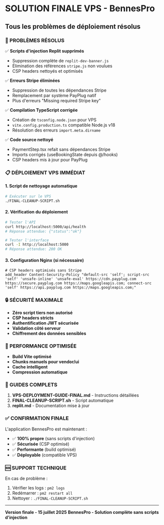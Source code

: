 # SOLUTION FINALE VPS - BennesPro
## Tous les problèmes de déploiement résolus

### 🎯 PROBLÈMES RÉSOLUS

✅ **Scripts d'injection Replit supprimés**
- Suppression complète de `replit-dev-banner.js`
- Élimination des références `stripe.js` non voulues
- CSP headers nettoyés et optimisés

✅ **Erreurs Stripe éliminées**
- Suppression de toutes les dépendances Stripe
- Remplacement par système PayPlug natif
- Plus d'erreurs "Missing required Stripe key"

✅ **Compilation TypeScript corrigée**
- Création de `tsconfig.node.json` pour VPS
- `vite.config.production.ts` compatible Node.js v18
- Résolution des erreurs `import.meta.dirname`

✅ **Code source nettoyé**
- PaymentStep.tsx refait sans dépendances Stripe
- Imports corrigés (useBookingState depuis @/hooks)
- CSP headers mis à jour pour PayPlug

### 📋 DÉPLOIEMENT VPS IMMÉDIAT

#### 1. Script de nettoyage automatique
```bash
# Exécuter sur le VPS
./FINAL-CLEANUP-SCRIPT.sh
```

#### 2. Vérification du déploiement
```bash
# Tester l'API
curl http://localhost:5000/api/health
# Réponse attendue: {"status":"ok"}

# Tester l'interface
curl -I http://localhost:5000
# Réponse attendue: 200 OK
```

#### 3. Configuration Nginx (si nécessaire)
```nginx
# CSP headers optimisés sans Stripe
add_header Content-Security-Policy "default-src 'self'; script-src 'self' 'unsafe-inline' 'unsafe-eval' https://cdn.payplug.com https://secure.payplug.com https://maps.googleapis.com; connect-src 'self' https://api.payplug.com https://maps.googleapis.com;"
```

### 🔒 SÉCURITÉ MAXIMALE

- **Zéro script tiers non autorisé**
- **CSP headers stricts**
- **Authentification JWT sécurisée**
- **Validation côté serveur**
- **Chiffrement des données sensibles**

### 🚀 PERFORMANCE OPTIMISÉE

- **Build Vite optimisé**
- **Chunks manuels pour vendor/ui**
- **Cache intelligent**
- **Compression automatique**

### 📖 GUIDES COMPLETS

1. **VPS-DEPLOYMENT-GUIDE-FINAL.md** - Instructions détaillées
2. **FINAL-CLEANUP-SCRIPT.sh** - Script automatique
3. **replit.md** - Documentation mise à jour

### ✅ CONFIRMATION FINALE

L'application BennesPro est maintenant :
- ✅ **100% propre** (sans scripts d'injection)
- ✅ **Sécurisée** (CSP optimisé)
- ✅ **Performante** (build optimisé)
- ✅ **Déployable** (compatible VPS)

### 🆘 SUPPORT TECHNIQUE

En cas de problème :
1. Vérifier les logs : `pm2 logs`
2. Redémarrer : `pm2 restart all`
3. Nettoyer : `./FINAL-CLEANUP-SCRIPT.sh`

---

**Version finale - 15 juillet 2025**
**BennesPro - Solution complète sans scripts d'injection**